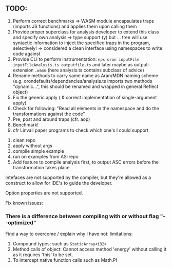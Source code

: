 ## TODO:

1. Perform correct benchmarks => WASM module encapsulates traps (imports JS functions) and applies them upon calling them
2. Provide proper superclass for analysis developer to extend this class and specify own analysis => type support (y) but ... tree will use syntactic information to inject the specified traps in the program, selectively! => considered a clean interface using namespaces to write code against
3. Provide CLI to perform instrumentation: `npx oron inputFile inputFileAnalysis.ts outputfile.ts` and later maybe as output-extension `.wasm` (here analysis.ts contains subclass of advice)
4. Rename methods to carry same name as Aran/MDN naming scheme (e.g. orondefaults/dependancies/analysis.ts imports two methods "dynamic...", this should be renamed and wrapped in general Reflect object)
5. Fix the generic apply ( & correct implementation of single-argument apply)
6. Check for following: "Read all elements in the namespace and do the transformations against the code"
7. Pre, post and around traps (cfr. aop)
8. Benchmark!
9. cfr Linvail paper programs to check which one's I could support

1) clean repo
1) apply without args
1) compile simple example
1) run on examples from AS-repo
1) Add feature to compile analysis first, to output ASC errors before the transformation takes place

Intefaces are not supported by the compiler, but they're allowed as a construct to allow for IDE's to guide the developer.

Option properties are not supported.

Fix known issues:

### There is a difference between compiling with or without flag "--optimized"


Find a way to overcome / explain why I have not: limitations:
1. Compound types; such as `StaticArray<i32>`
2. Method calls of object: Cannot access method 'energy' without calling it as it requires 'this' to be set.
3. To intercept native function calls such as Math.PI